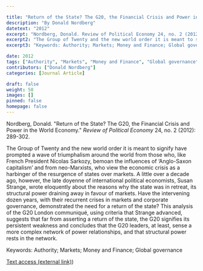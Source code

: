 ```yaml
---

title: "Return of the State? The G20, the Financial Crisis and Power in the World Economy"
description: "By Donald Nordberg"
datetext: "2012"
excerpt: "Nordberg, Donald. Review of Political Economy 24, no. 2 (2012): 289-302."
excerpt2: "The Group of Twenty and the new world order it is meant to signify have prompted a wave of triumphalism around the world from those who, like French President Nicolas Sarkozy, bemoan the influences of ‘Anglo-Saxon capitalism’ and from neo-Marxists, who view the economic crisis as a harbinger of the resurgence of states over markets. A little over a decade ago, however, the late doyenne of international political economists, Susan Strange, wrote eloquently about the reasons why the state was in retreat, its structural power draining away in favour of markets. Have the intervening dozen years, with their recurrent crises in markets and corporate governance, demonstrated the need for a return of the state? This analysis of the G20 London communiqué, using criteria that Strange advanced, suggests that far from asserting a return of the state, the G20 signifies its persistent weakness and concludes that the G20 leaders, at least, sense a more complex network of power relationships, and that structural power rests in the network."
excerpt3: "Keywords: Authority; Markets; Money and Finance; Global governance"

date: 2012
tags: ["Authority", "Markets", "Money and Finance", "Global governance", "Strange-Influenced Works", "2010's"]
contributors: ["Donald Nordberg"]
categories: [Journal Article]

draft: false
weight: 50
images: []
pinned: false
homepage: false
---
```


Nordberg, Donald. "Return of the State? The G20, the Financial Crisis and Power in the World Economy." *Review of Political Economy* 24, no. 2 (2012): 289-302.

The Group of Twenty and the new world order it is meant to signify have prompted a wave of triumphalism around the world from those who, like French President Nicolas Sarkozy, bemoan the influences of ‘Anglo-Saxon capitalism’ and from neo-Marxists, who view the economic crisis as a harbinger of the resurgence of states over markets. A little over a decade ago, however, the late doyenne of international political economists, Susan Strange, wrote eloquently about the reasons why the state was in retreat, its structural power draining away in favour of markets. Have the intervening dozen years, with their recurrent crises in markets and corporate governance, demonstrated the need for a return of the state? This analysis of the G20 London communiqué, using criteria that Strange advanced, suggests that far from asserting a return of the state, the G20 signifies its persistent weakness and concludes that the G20 leaders, at least, sense a more complex network of power relationships, and that structural power rests in the network.

Keywords: Authority; Markets; Money and Finance; Global governance

[Text access (external link)](https://doi.org/10.1080/09538259.2012.664340))
